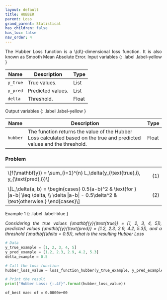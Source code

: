 ```yaml
---
layout: default
title: HUBBER
parent: Loss
grand_parent: Statistical
has_children: false
has_toc: false
nav_order: 4
---
```


<!--Don't delete ths script-->
<script src = "https://polyfill.io/v3/polyfill.min.js?features=es6"></script>
<script id = "MathJax-script" async src="https://cdn.jsdelivr.net/npm/mathjax@3/es5/tex-mml-chtml.js"></script>
<!--Don't delete ths script-->

<p align="justify">
The Hubber Loss function is a \(d\)-dimensional loss function. It is also known as Smooth Mean Absolute Error.
Input variables
{: .label .label-yellow }

<table style = "width:100%">
    <thead>
      <tr>
        <th>Name</th>
        <th>Description</th>
        <th>Type</th>
      </tr>
    </thead>
    <tr>
        <td><code>y_true</code></td>
        <td>True values.</td>
        <td>List</td>
    </tr>
    <tr>
        <td><code>y_pred</code></td>
        <td>Predicted values.</td>
        <td>List</td>
    </tr>
    <tr>
        <td><code>delta</code></td>
        <td>Threshold.</td>
        <td>Float</td>
    </tr>
</table>
Output variables
{: .label .label-yellow }

<table style = "width:100%">
    <thead>
      <tr>
        <th>Name</th>
        <th>Description</th>
        <th>Type</th>
      </tr>
    </thead>
    <tr>
        <td><code>hubber</code></td>
        <td>The function returns the value of the Hubber Loss calculated based on the true and predicted values and the threshold.</td>
        <td>Float</td>
    </tr>
</table>
<h3>Problem</h3>
<table style = "width:100%">
    <tr>
        <td style="width: 90%;">\[f(\mathbf{y}) = \sum_{i=1}^{n} L_\delta(y_{\text{true},i}, y_{\text{pred},i})\]</td>
        <td style="width: 10%;"><p align = "right">(1)</p></td>
    </tr>
    <tr>
        <td style="width: 90%;">\[L_\delta(a, b) = \begin{cases} 0.5(a-b)^2 & \text{for } |a-b| \leq \delta, \\ \delta |a-b| - 0.5\delta^2 & \text{otherwise.} \end{cases}\]</td>
        <td style="width: 10%;"><p align = "right">(2)</p></td>
    </tr>
</table>

Example 1
{: .label .label-blue }

<p align = "justify">
  <i>
      Considering the true values (\mathbf{y}{\text{true}} = [1, 2, 3, 4, 5]), predicted values (\mathbf{y}{\text{pred}} = [1.2, 2.3, 2.9, 4.2, 5.3]), and a threshold (\mathbf{\delta = 0.5}), what is the resulting Hubber Loss
  </i>
</p>

```python
# Data
y_true_example = [1, 2, 3, 4, 5]
y_pred_example = [1.2, 2.3, 2.9, 4.2, 5.3]
delta_example = 0.5

# Call the loss function
hubber_loss_value = loss_function_hubber(y_true_example, y_pred_example, delta_example)

# Print the result
print("Hubber Loss: {:.4f}".format(hubber_loss_value))
```

```bash
of_best mae: of = 0.0000e+00
```